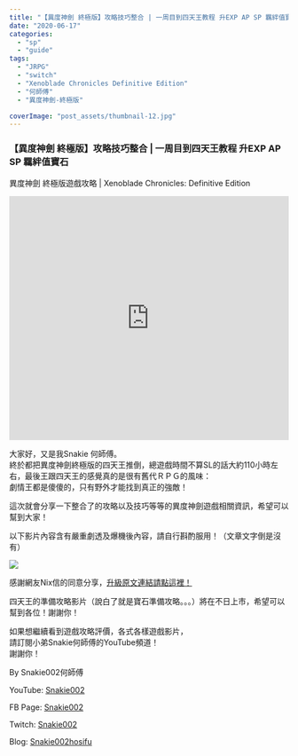```yaml
---
title: "【異度神劍 終極版】攻略技巧整合 | 一周目到四天王教程 升EXP AP SP 羈絆值寶石 | 異度神劍 終極版遊戲攻略 | Xenoblade Chronicles: Definitive Edition"
date: "2020-06-17"
categories: 
  - "sp"
  - "guide"
tags: 
  - "JRPG"
  - "switch"
  - "Xenoblade Chronicles Definitive Edition"
  - "何師傅"
  - "異度神劍-終極版"

coverImage: "post_assets/thumbnail-12.jpg"
---
```


### 【異度神劍 終極版】攻略技巧整合 | 一周目到四天王教程 升EXP AP SP 羈絆值寶石  
異度神劍 終極版遊戲攻略 | Xenoblade Chronicles: Definitive Edition

<iframe width="100%" height="440"src="https://www.youtube.com/embed/4h0DEBoV3iU" 
  title="YouTube video player" frameborder="0" allow="accelerometer; autoplay;
  clipboard-write; encrypted-media; gyroscope; picture-in-picture; web-share"
  referrerpolicy="strict-origin-when-cross-origin" allowfullscreen></iframe>
  
大家好，又是我Snakie 何師傅。  
終於都把異度神劍終極版的四天王推倒，總遊戲時間不算SL的話大約110小時左右，最後王跟四天王的感覺真的是很有舊代ＲＰＧ的風味：  
劇情王都是傻傻的，只有野外才能找到真正的強敵！  

  
這次就會分享一下整合了的攻略以及技巧等等的異度神劍遊戲相關資訊，希望可以幫到大家！  

  
以下影片內容含有嚴重劇透及爆機後內容，請自行斟酌服用！（文章文字倒是沒有）  

  
![](post_assets/rundown.jpg)  

  
感謝網友Nix信的同意分享，[升級原文連結請點這裡！](https://forum.gamer.com.tw/C.php?bsn=1372&snA=4572&tnum=1&bPage=3)  

  
四天王的準備攻略影片（說白了就是寶石準備攻略。。。）將在不日上市，希望可以幫到各位！謝謝你！  

  
如果想繼續看到遊戲攻略評價，各式各樣遊戲影片，  
請訂閱小弟Snakie何師傅的YouTube頻道！  
謝謝你！  

  
By Snakie002何師傅  

  
YouTube: [Snakie002](https://www.youtube.com/channel/UCDOMLG_RBSoqVHK3sIYJeLA)  

  
FB Page: [Snakie002](https://www.facebook.com/Snakie002/)  

  
Twitch: [Snakie002](https://www.twitch.tv/snakie002/)  

  
Blog: [Snakie002hosifu](https://snakie002hosifu.blog)

